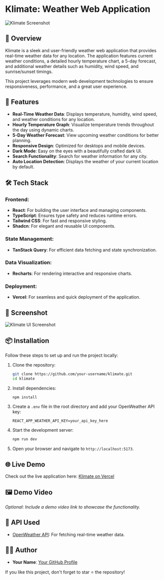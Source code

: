 # Klimate: Weather Web Application

![Klimate Screenshot](public/klimate.png)

## 🌟 Overview

Klimate is a sleek and user-friendly weather web application that provides real-time weather data for any location. The application features current weather conditions, a detailed hourly temperature chart, a 5-day forecast, and additional weather details such as humidity, wind speed, and sunrise/sunset timings. 

This project leverages modern web development technologies to ensure responsiveness, performance, and a great user experience.

## 🚀 Features

- **Real-Time Weather Data**: Displays temperature, humidity, wind speed, and weather conditions for any location.
- **Hourly Temperature Graph**: Visualize temperature trends throughout the day using dynamic charts.
- **5-Day Weather Forecast**: View upcoming weather conditions for better planning.
- **Responsive Design**: Optimized for desktops and mobile devices.
- **Dark Mode**: Easy on the eyes with a beautifully crafted dark UI.
- **Search Functionality**: Search for weather information for any city.
- **Auto Location Detection**: Displays the weather of your current location by default.

## 🛠 Tech Stack

### Frontend:
- **React**: For building the user interface and managing components.
- **TypeScript**: Ensures type safety and reduces runtime errors.
- **Tailwind CSS**: For fast and responsive styling.
- **Shadcn**: For elegant and reusable UI components.

### State Management:
- **TanStack Query**: For efficient data fetching and state synchronization.

### Data Visualization:
- **Recharts**: For rendering interactive and responsive charts.

### Deployment:
- **Vercel**: For seamless and quick deployment of the application.

## 📸 Screenshot

![Klimate UI Screenshot](path-to-screenshot.png)  

## 📦 Installation

Follow these steps to set up and run the project locally:

1. Clone the repository:
   ```bash
   git clone https://github.com/your-username/klimate.git
   cd klimate
   ```

2. Install dependencies:
   ```bash
   npm install
   ```

3. Create a `.env` file in the root directory and add your OpenWeather API key:
   ```env
   REACT_APP_WEATHER_API_KEY=your_api_key_here
   ```

4. Start the development server:
   ```bash
   npm run dev
   ```

5. Open your browser and navigate to `http://localhost:5173`.

## 🌐 Live Demo

Check out the live application here: [Klimate on Vercel](https://klimatespace.vercel.app/)

## 🖼 Demo Video
_Optional: Include a demo video link to showcase the functionality._

## 🔗 API Used

- [OpenWeather API](https://openweathermap.org/api): For fetching real-time weather data.


## 🧑‍💻 Author

- **Your Name**: [Your GitHub Profile](https://github.com/thenamerahulkr)  

If you like this project, don't forget to star ⭐ the repository!
